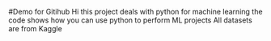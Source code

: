 #Demo for Gitihub
Hi this project deals with python for machine learning 
the code shows how you can use python to perform ML projects 
All datasets are from Kaggle 
